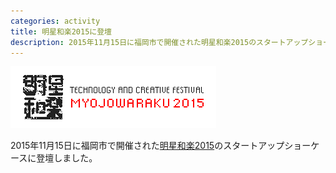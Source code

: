 ```yaml
---
categories: activity
title: 明星和楽2015に登壇
description: 2015年11月15日に福岡市で開催された明星和楽2015のスタートアップショーケースに登壇しました。
---
```


![MYOJOWARAKU](/images/activity/2015-11-15-myojowaraku/myojowaraku.png)

2015年11月15日に福岡市で開催された[明星和楽2015](http://2015.myojowaraku.net/)のスタートアップショーケースに登壇しました。
